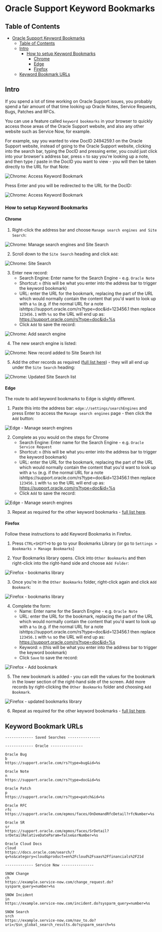 # Oracle Support Keyword Bookmarks

## Table of Contents

- [Oracle Support Keyword Bookmarks](#oracle-support-keyword-bookmarks)
  * [Table of Contents](#table-of-contents)
  * [Intro](#intro)
    + [How to setup Keyword Bookmarks](#how-to-setup-keyword-bookmarks)
      - [Chrome](#chrome)
      - [Edge](#edge)
      - [Firefox](#firefox)
  * [Keyword Bookmark URLs](#keyword-bookmark-urls)

## Intro

If you spend a lot of time working on Oracle Support issues, you probably spend a fair amount of that time looking up Oracle Notes, Service Requests, Bugs, Patches and RFCs.

You can use a feature called `keyword bookmarks` in your browser to quickly access those areas of the Oracle Support website, and also any other website such as Service Now, for example.

For example, say you wanted to view DocID 2494259.1 on the Oracle Support website, instead of going to the Oracle Support website, clicking into the search bar, typing the DocID and pressing enter, you could just click into your browser's address bar, press `n` to say you're looking up a note, and then type / paste in the DocID you want to view - you will then be taken directly to the URL for that Note:

![Chrome: Access Keyword Bookmark](https://jimpix.co.uk/dist/images/github/keyword-bookmarks/0006a.png)

Press Enter and you will be redirected to the URL for the DocID:

![Chrome: Access Keyword Bookmark](https://jimpix.co.uk/dist/images/github/keyword-bookmarks/0006.png)

### How to setup Keyword Bookmarks

#### Chrome

1. Right-click the address bar and choose `Manage search engines and Site Search`:

![Chrome: Manage search engines and Site Search](https://jimpix.co.uk/dist/images/github/keyword-bookmarks/0001.png)

2. Scroll down to the `Site Search` heading and click `Add`:

![Chrome: Site Search](https://jimpix.co.uk/dist/images/github/keyword-bookmarks/0002.png)

3. Enter new record:
	- Search Engine: Enter name for the Search Engine - e.g. `Oracle Note`
	- Shortcut: `n` (this will be what you enter into the address bar to trigger the keyword bookmark)
	- URL: enter the URL for the bookmark, replacing the part of the URL which would normally contain the content that you'd want to look up with a `%s` (e.g. if the normal URL for a note ishttps://support.oracle.com/rs?type=doc&id=123456.1 then replace `123456.1` with `%s` so the URL will end up as: https://support.oracle.com/rs?type=doc&id=%s
	- Click `Add` to save the record:

![Chrome: Add search engine](https://jimpix.co.uk/dist/images/github/keyword-bookmarks/0003.png)

4. The new search engine is listed:

![Chrome: New record added to Site Search list](https://jimpix.co.uk/dist/images/github/keyword-bookmarks/0004.png)

5. Add the other records as required ([full list here](#keyword-bookmark-urls)) - they will all end up under the `Site Search` heading:

![Chrome: Updated Site Search list](https://jimpix.co.uk/dist/images/github/keyword-bookmarks/0005.png)

#### Edge

The route to add keyword bookmarks to Edge is slightly different.

1. Paste this into the address bar: `edge://settings/searchEngines` and press Enter to access the `Manage search engines` page - then click the `Add` button:

![Edge - Manage search engines](https://jimpix.co.uk/dist/images/github/keyword-bookmarks/0007.png)

2. Complete as you would on the steps for Chrome
	- Search Engine: Enter name for the Search Engine - e.g. `Oracle Service Request`
	- Shortcut: `n` (this will be what you enter into the address bar to trigger the keyword bookmark)
	- URL: enter the URL for the bookmark, replacing the part of the URL which would normally contain the content that you'd want to look up with a `%s` (e.g. if the normal URL for a note ishttps://support.oracle.com/rs?type=doc&id=123456.1 then replace `123456.1` with `%s` so the URL will end up as: https://support.oracle.com/rs?type=doc&id=%s
	- Click `Add` to save the record:

![Edge - Manage search engines](https://jimpix.co.uk/dist/images/github/keyword-bookmarks/0008.png)

3. Repeat as required for the other keyword bookmarks - [full list here](#keyword-bookmark-urls).

#### Firefox

Follow these instructions to add Keyword Bookmarks in Firefox.

1. Press `CTRL+SHIFT+O` to go to your Bookmarks Library (or go to `Settings > Bookmarks > Manage Bookmarks`)

2. Your Bookmarks library opens. Click into `Other Bookmarks` and then right-click into the right-hand side and choose `Add Folder`:

![Firefox - bookmarks library](https://jimpix.co.uk/dist/images/github/keyword-bookmarks/0009.png)

3. Once you're in the `Other Bookmarks` folder, right-click again and click `Add Bookmark`:

![Firefox - bookmarks library](https://jimpix.co.uk/dist/images/github/keyword-bookmarks/0010.png)

4. Complete the form:
	- Name: Enter name for the Search Engine - e.g. `Oracle Note`
	- URL: enter the URL for the bookmark, replacing the part of the URL which would normally contain the content that you'd want to look up with a `%s` (e.g. if the normal URL for a note ishttps://support.oracle.com/rs?type=doc&id=123456.1 then replace `123456.1` with `%s` so the URL will end up as: https://support.oracle.com/rs?type=doc&id=%s
	- Keyword: `n` (this will be what you enter into the address bar to trigger the keyword bookmark)
	- Click `Save` to save the record:

![Firefox - Add bookmark](https://jimpix.co.uk/dist/images/github/keyword-bookmarks/0011.png)

5. The new bookmark is added - you can edit the values for the bookmark in the lower section of the right-hand side of the screen. Add more records by right-clicking the `Other Bookmarks` folder and choosing `Add Bookmark`.

![Firefox - updated bookmarks library](https://jimpix.co.uk/dist/images/github/keyword-bookmarks/0012.png)

6. Repeat as required for the other keyword bookmarks - [full list here](#keyword-bookmark-urls).

## Keyword Bookmark URLs

```
------------- Saved Searches ---------------

------------- Oracle ---------------

Oracle Bug
b
https://support.oracle.com/rs?type=bug&id=%s

Oracle Note
n
https://support.oracle.com/rs?type=doc&id=%s

Oracle Patch
p
https://support.oracle.com/rs?type=patch&id=%s

Oracle RFC
rfc
https://support.oracle.com/epmos/faces/OnDemandRfcDetail?rfcNumber=%s

Oracle SR
sr
https://support.oracle.com/epmos/faces/SrDetail?srDetailRelativeDateParam=false&srNumber=%s

Oracle Cloud Docs
cloud
https://docs.oracle.com/search/?q=%s&category=cloud&product=en%2Fcloud%2Fsaas%2Ffinancials%2F21d

------------- Service Now ---------------

SNOW Change
ch
https://example.service-now.com/change_request.do?sysparm_query=number=%s

SNOW Incident
in
https://example.service-now.com/incident.do?sysparm_query=number=%s

SNOW Search
srch
https://example.service-now.com/nav_to.do?uri=/$sn_global_search_results.do?sysparm_search=%s


```
